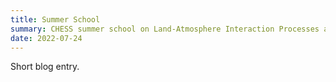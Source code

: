 ```yaml
---
title: Summer School
summary: CHESS summer school on Land-Atmosphere Interaction Processes and Convection 
date: 2022-07-24
---
```


Short blog entry.